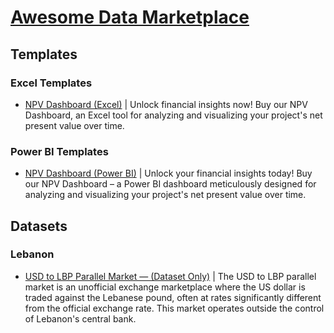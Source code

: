 # [Awesome Data Marketplace](https://letstalkdata.lemonsqueezy.com/)

## Templates
### Excel Templates
* [NPV Dashboard (Excel)](https://letstalkdata.lemonsqueezy.com/checkout?cart=13d329dc-f7d2-4692-95bc-d30bb6165fbf) | Unlock financial insights now! Buy our NPV Dashboard, an Excel tool for analyzing and visualizing your project's net present value over time.

### Power BI Templates
* [NPV Dashboard (Power BI)](https://letstalkdata.lemonsqueezy.com/checkout?cart=397ee188-c5d3-4234-b13f-65f08e3f8a2b) | Unlock your financial insights today! Buy our NPV Dashboard – a Power BI dashboard meticulously designed for analyzing and visualizing your project's net present value over time.



## Datasets
### Lebanon
* [USD to LBP Parallel Market — (Dataset Only)](https://letstalkdata.lemonsqueezy.com/checkout?cart=2953c202-4aed-4d6b-af75-8bbda0f056f6) | The USD to LBP parallel market is an unofficial exchange marketplace where the US dollar is traded against the Lebanese pound, often at rates significantly different from the official exchange rate. This market operates outside the control of Lebanon's central bank.

